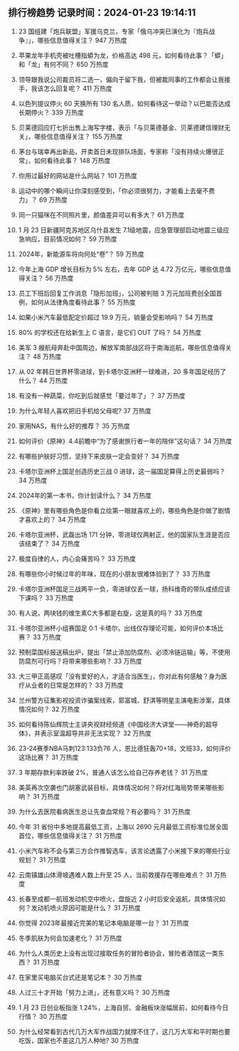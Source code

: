
## 排行榜趋势 记录时间：2024-01-23 19:14:11
  
  1. 23 国组建「炮兵联盟」军援乌克兰，专家「俄乌冲突已演化为『炮兵战争』」，哪些信息值得关注？ 947 万热度
    
  2. 苹果龙年手机壳被吐槽指蟒为龙，价格高达 498 元，如何看待此事？「蟒」和「龙」有何不同？ 650 万热度
    
  3. 领导跟我说公司裁员将二选一，偏向于留下我，但被裁同事的工作都会让我接手，我该怎么回复呢？ 411 万热度
    
  4. 以色列提议停火 60 天换所有 130 名人质，如何看待这一举动？以巴能否达成长期停火？ 339 万热度
    
  5. 贝莱德回应打七折出售上海写字楼，表示「与贝莱德基金、贝莱德建信理财无关」，哪些信息值得关注？ 155 万热度
    
  6. 茅台与瑞幸再出新品，开卖首日未现排队场面，专家称「没有持续火爆很正常」，如何看待此事？ 148 万热度
    
  7. 你用过最好的网站是什么网站？ 101 万热度
    
  8. 运动中的哪个瞬间让你深刻感受到，「你必须很努力，才能看上去毫不费力」？ 69 万热度
    
  9. 同一只猫咪在不同照片里，颜值差异可以有多大？ 61 万热度
    
  10. 1 月 23 日新疆阿克苏地区乌什县发生 7.1级地震，应急管理部启动地震三级应急响应，目前情况如何？ 59 万热度
    
  11. 2024年，新能源车将向何处“卷”？ 59 万热度
    
  12. 今年上海 GDP 增长目标为 5% 左右，去年 GDP 达 4.72 万亿元，哪些信息值得关注？ 56 万热度
    
  13. 员工下班后回复工作消息「隐形加班」，公司被判赔 3 万元加班费创全国首例，如何从法律角度看待此事？ 55 万热度
    
  14. 如果小米汽车最低配定价超过 19.9 万元，销量会受影响吗？ 54 万热度
    
  15. 80% 的学校还在给新生上 C 语言，是它们 OUT 了吗？ 54 万热度
    
  16. 美军 3 艘航母奔赴中国周边，解放军南部战区将于南海巡航，哪些信息值得关注？ 48 万热度
    
  17. 从 02 年韩日世界杯零进球，到卡塔尔亚洲杯一球难进，20 多年国足经历了什么？ 44 万热度
    
  18. 有没有一种蔬菜，你吃到后就感觉「要过年了」？ 37 万热度
    
  19. 为什么年轻人喜欢把旧手机给父母呢? 37 万热度
    
  20. 家用NAS，有什么好的推荐？ 35 万热度
    
  21. 如何评价《原神》4.4前瞻中“为了感谢旅行者一年的陪伴”这句话？ 34 万热度
    
  22. 有哪些护肤好习惯，坚持下来皮肤一定会变好？ 34 万热度
    
  23. 卡塔尔亚洲杯上国足创造历史三战 0 进球，这一届国足算得上历史最弱吗？ 34 万热度
    
  24. 2024年的第一本书，你计划读什么？ 34 万热度
    
  25. 《原神》里有哪些角色是你看立绘第一眼就喜欢上的，哪些角色是你做了剧情才喜欢上的？ 34 万热度
    
  26. 卡塔尔亚洲杯，武磊出场 171 分钟，零进球仅两射正，他的国家队生涯是否应该结束了？ 34 万热度
    
  27. 极度自律的人，内心会痛苦吗？ 33 万热度
    
  28. 有哪些你小时候过年的年味，现在的小朋友很难体验到了？ 33 万热度
    
  29. 卡塔尔亚洲杯国足三战两平一负，零进球仅丢一球，扬科维奇的带队成绩应该下课吗？ 33 万热度
    
  30. 有人说，两块钱的维生素C大多都是右旋，这是真的吗？ 33 万热度
    
  31. 卡塔尔亚洲杯小组赛国足 0:1 卡塔尔，出线仅存理论可能，如何评价本场比赛？ 33 万热度
    
  32. 预制菜国标报送稿出炉，提出「禁止添加防腐剂、必须冷链运输」等，不使用防腐剂可行吗？将带来哪些影响？ 33 万热度
    
  33. 大三甲正高感叹「没有爱好的人，才适合当医生」，你对此有何感触？身为医疗从业者的日常是怎样的？ 33 万热度
    
  34. 兰州警方征集影视投资诈骗案线索，郭富城、舒淇等明星主演电影涉案，具体情况如何？ 32 万热度
    
  35. 如何看待陈仙辉院士主讲央视财经频道《中国经济大讲堂——神奇的超导体》，并表示室温超导并非无法实现？ 32 万热度
    
  36. 23-24赛季NBA马刺123:133负76 人，恩比德狂轰70+18，文班33，如何评价这场比赛？ 31 万热度
    
  37. 3 年期存款利率跌破 2%，普通人该怎么给自己存养老钱？ 31 万热度
    
  38. 美英再次空袭也门胡塞武装目标，具体情况如何？将对红海局势带来哪些影响？ 31 万热度
    
  39. 为什么去医院看病医生总让先查血常规？有必要吗？ 31 万热度
    
  40. 今年 31 省份中多地提高最低工资，上海以 2690 元月最低工资标准位居全国首位，哪些信息值得关注？ 31 万热度
    
  41. 小米汽车称不会与第三方合作推智选车，该言论透露了小米接下来的哪些行业规划？ 31 万热度
    
  42. 云南镇雄山体滑坡遇难人数上升至 25 人，当前救援存在哪些难点？ 31 万热度
    
  43. 长春至成都一航班发动机空中喷火，盘旋近 2 小时后安全返航，具体情况如何？发动机喷火原因可能是什么？ 31 万热度
    
  44. 你觉得 2023年最接近完美的笔记本电脑是哪一台？ 31 万热度
    
  45. 冬季肌肤为何会加速老化？ 31 万热度
    
  46. 为什么人类历史上没有出现过接取任务的冒险者协会，冒险者酒馆这一类东西？ 31 万热度
    
  47. 在家里买电脑买台式还是笔记本？ 30 万热度
    
  48. 人过三十才开始「努力上进」，还有意义吗？ 30 万热度
    
  49. 1 月 23 日创业板指涨 1.24%，上海自贸、金融板块涨幅居前，如何看待今日行情？ 30 万热度
    
  50. 为什么经常看到古代几万大军作战国力就撑不住了，这几万大军和平时期也要吃饭，国家也不差这几万人种地? 30 万热度
    
